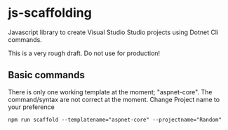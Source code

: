 # js-scaffolding
Javascript library to create Visual Studio Studio projects using Dotnet Cli commands.

This is a very rough draft. Do not use for production!

## Basic commands

There is only one working template at the moment; "aspnet-core". The command/syntax are not correct at the moment. Change Project name to your preference

```
npm run scaffold --templatename="aspnet-core" --projectname="Random"
```
